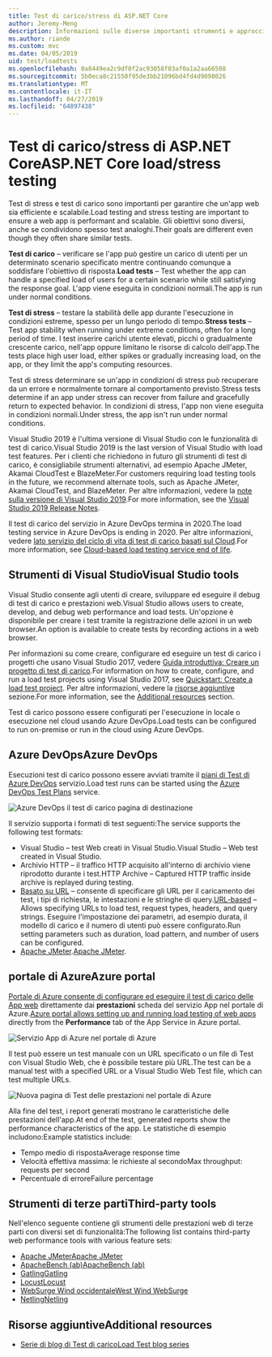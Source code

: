 ```yaml
---
title: Test di carico/stress di ASP.NET Core
author: Jeremy-Meng
description: Informazioni sulle diverse importanti strumenti e approcci per il test di carico e delle App ASP.NET Core di test di stress.
ms.author: riande
ms.custom: mvc
ms.date: 04/05/2019
uid: test/loadtests
ms.openlocfilehash: 0a8449ea2c9df0f2ac93058f03af0a1a2aa66508
ms.sourcegitcommit: 5b0eca8c21550f95de3bb21096bd4fd4d9098026
ms.translationtype: MT
ms.contentlocale: it-IT
ms.lasthandoff: 04/27/2019
ms.locfileid: "64897438"
---
```

# <a name="aspnet-core-loadstress-testing"></a><span data-ttu-id="b9a9b-103">Test di carico/stress di ASP.NET Core</span><span class="sxs-lookup"><span data-stu-id="b9a9b-103">ASP.NET Core load/stress testing</span></span>

<span data-ttu-id="b9a9b-104">Test di stress e test di carico sono importanti per garantire che un'app web sia efficiente e scalabile.</span><span class="sxs-lookup"><span data-stu-id="b9a9b-104">Load testing and stress testing are important to ensure a web app is performant and scalable.</span></span> <span data-ttu-id="b9a9b-105">Gli obiettivi sono diversi, anche se condividono spesso test analoghi.</span><span class="sxs-lookup"><span data-stu-id="b9a9b-105">Their goals are different even though they often share similar tests.</span></span>

<span data-ttu-id="b9a9b-106">**Test di carico** &ndash; verificare se l'app può gestire un carico di utenti per un determinato scenario specificato mentre continuando comunque a soddisfare l'obiettivo di risposta.</span><span class="sxs-lookup"><span data-stu-id="b9a9b-106">**Load tests** &ndash; Test whether the app can handle a specified load of users for a certain scenario while still satisfying the response goal.</span></span> <span data-ttu-id="b9a9b-107">L'app viene eseguita in condizioni normali.</span><span class="sxs-lookup"><span data-stu-id="b9a9b-107">The app is run under normal conditions.</span></span>

<span data-ttu-id="b9a9b-108">**Test di stress** &ndash; testare la stabilità delle app durante l'esecuzione in condizioni estreme, spesso per un lungo periodo di tempo.</span><span class="sxs-lookup"><span data-stu-id="b9a9b-108">**Stress tests** &ndash; Test app stability when running under extreme conditions, often for a long period of time.</span></span> <span data-ttu-id="b9a9b-109">I test inserire carichi utente elevati, picchi o gradualmente crescente carico, nell'app oppure limitano le risorse di calcolo dell'app.</span><span class="sxs-lookup"><span data-stu-id="b9a9b-109">The tests place high user load, either spikes or gradually increasing load, on the app, or they limit the app's computing resources.</span></span>

<span data-ttu-id="b9a9b-110">Test di stress determinare se un'app in condizioni di stress può recuperare da un errore e normalmente tornare al comportamento previsto.</span><span class="sxs-lookup"><span data-stu-id="b9a9b-110">Stress tests determine if an app under stress can recover from failure and gracefully return to expected behavior.</span></span> <span data-ttu-id="b9a9b-111">In condizioni di stress, l'app non viene eseguita in condizioni normali.</span><span class="sxs-lookup"><span data-stu-id="b9a9b-111">Under stress, the app isn't run under normal conditions.</span></span>

<span data-ttu-id="b9a9b-112">Visual Studio 2019 è l'ultima versione di Visual Studio con le funzionalità di test di carico.</span><span class="sxs-lookup"><span data-stu-id="b9a9b-112">Visual Studio 2019 is the last version of Visual Studio with load test features.</span></span> <span data-ttu-id="b9a9b-113">Per i clienti che richiedono in futuro gli strumenti di test di carico, è consigliabile strumenti alternativi, ad esempio Apache JMeter, Akamai CloudTest e BlazeMeter.</span><span class="sxs-lookup"><span data-stu-id="b9a9b-113">For customers requiring load testing tools in the future, we recommend alternate tools, such as Apache JMeter, Akamai CloudTest, and BlazeMeter.</span></span> <span data-ttu-id="b9a9b-114">Per altre informazioni, vedere la [note sulla versione di Visual Studio 2019](/visualstudio/releases/2019/release-notes#test-tools).</span><span class="sxs-lookup"><span data-stu-id="b9a9b-114">For more information, see the [Visual Studio 2019 Release Notes](/visualstudio/releases/2019/release-notes#test-tools).</span></span>

<span data-ttu-id="b9a9b-115">Il test di carico del servizio in Azure DevOps termina in 2020.</span><span class="sxs-lookup"><span data-stu-id="b9a9b-115">The load testing service in Azure DevOps is ending in 2020.</span></span> <span data-ttu-id="b9a9b-116">Per altre informazioni, vedere [lato servizio del ciclo di vita di test di carico basati sul Cloud](https://devblogs.microsoft.com/devops/cloud-based-load-testing-service-eol/).</span><span class="sxs-lookup"><span data-stu-id="b9a9b-116">For more information, see [Cloud-based load testing service end of life](https://devblogs.microsoft.com/devops/cloud-based-load-testing-service-eol/).</span></span>

## <a name="visual-studio-tools"></a><span data-ttu-id="b9a9b-117">Strumenti di Visual Studio</span><span class="sxs-lookup"><span data-stu-id="b9a9b-117">Visual Studio tools</span></span>

<span data-ttu-id="b9a9b-118">Visual Studio consente agli utenti di creare, sviluppare ed eseguire il debug di test di carico e prestazioni web.</span><span class="sxs-lookup"><span data-stu-id="b9a9b-118">Visual Studio allows users to create, develop, and debug web performance and load tests.</span></span> <span data-ttu-id="b9a9b-119">Un'opzione è disponibile per creare i test tramite la registrazione delle azioni in un web browser.</span><span class="sxs-lookup"><span data-stu-id="b9a9b-119">An option is available to create tests by recording actions in a web browser.</span></span>

<span data-ttu-id="b9a9b-120">Per informazioni su come creare, configurare ed eseguire un test di carico i progetti che usano Visual Studio 2017, vedere [Guida introduttiva: Creare un progetto di test di carico](/visualstudio/test/quickstart-create-a-load-test-project?view=vs-2017).</span><span class="sxs-lookup"><span data-stu-id="b9a9b-120">For information on how to create, configure, and run a load test projects using Visual Studio 2017, see [Quickstart: Create a load test project](/visualstudio/test/quickstart-create-a-load-test-project?view=vs-2017).</span></span> <span data-ttu-id="b9a9b-121">Per altre informazioni, vedere la [risorse aggiuntive](#additional-resources) sezione.</span><span class="sxs-lookup"><span data-stu-id="b9a9b-121">For more information, see the [Additional resources](#additional-resources) section.</span></span>

<span data-ttu-id="b9a9b-122">Test di carico possono essere configurati per l'esecuzione in locale o esecuzione nel cloud usando Azure DevOps.</span><span class="sxs-lookup"><span data-stu-id="b9a9b-122">Load tests can be configured to run on-premise or run in the cloud using Azure DevOps.</span></span>

## <a name="azure-devops"></a><span data-ttu-id="b9a9b-123">Azure DevOps</span><span class="sxs-lookup"><span data-stu-id="b9a9b-123">Azure DevOps</span></span>

<span data-ttu-id="b9a9b-124">Esecuzioni test di carico possono essere avviati tramite il [piani di Test di Azure DevOps](/azure/devops/test/load-test/index?view=vsts) servizio.</span><span class="sxs-lookup"><span data-stu-id="b9a9b-124">Load test runs can be started using the [Azure DevOps Test Plans](/azure/devops/test/load-test/index?view=vsts) service.</span></span>

![Azure DevOps il test di carico pagina di destinazione](./load-tests/_static/azure-devops-load-test.png)

<span data-ttu-id="b9a9b-126">Il servizio supporta i formati di test seguenti:</span><span class="sxs-lookup"><span data-stu-id="b9a9b-126">The service supports the following test formats:</span></span>

* <span data-ttu-id="b9a9b-127">Visual Studio &ndash; test Web creati in Visual Studio.</span><span class="sxs-lookup"><span data-stu-id="b9a9b-127">Visual Studio &ndash; Web test created in Visual Studio.</span></span>
* <span data-ttu-id="b9a9b-128">Archivio HTTP &ndash; il traffico HTTP acquisito all'interno di archivio viene riprodotto durante i test.</span><span class="sxs-lookup"><span data-stu-id="b9a9b-128">HTTP Archive &ndash; Captured HTTP traffic inside archive is replayed during testing.</span></span>
* <span data-ttu-id="b9a9b-129">[Basato su URL](/azure/devops/test/load-test/get-started-simple-cloud-load-test?view=vsts) &ndash; consente di specificare gli URL per il caricamento dei test, i tipi di richiesta, le intestazioni e le stringhe di query.</span><span class="sxs-lookup"><span data-stu-id="b9a9b-129">[URL-based](/azure/devops/test/load-test/get-started-simple-cloud-load-test?view=vsts) &ndash; Allows specifying URLs to load test, request types, headers, and query strings.</span></span> <span data-ttu-id="b9a9b-130">Eseguire l'impostazione dei parametri, ad esempio durata, il modello di carico e il numero di utenti può essere configurato.</span><span class="sxs-lookup"><span data-stu-id="b9a9b-130">Run setting parameters such as duration, load pattern, and number of users can be configured.</span></span>
* <span data-ttu-id="b9a9b-131">[Apache JMeter](https://jmeter.apache.org/).</span><span class="sxs-lookup"><span data-stu-id="b9a9b-131">[Apache JMeter](https://jmeter.apache.org/).</span></span>

## <a name="azure-portal"></a><span data-ttu-id="b9a9b-132">portale di Azure</span><span class="sxs-lookup"><span data-stu-id="b9a9b-132">Azure portal</span></span>

<span data-ttu-id="b9a9b-133">[Portale di Azure consente di configurare ed eseguire il test di carico delle App web](/azure/devops/test/load-test/app-service-web-app-performance-test?view=vsts) direttamente dai **prestazioni** scheda del servizio App nel portale di Azure.</span><span class="sxs-lookup"><span data-stu-id="b9a9b-133">[Azure portal allows setting up and running load testing of web apps](/azure/devops/test/load-test/app-service-web-app-performance-test?view=vsts) directly from the **Performance** tab of the App Service in Azure portal.</span></span>

![Servizio App di Azure nel portale di Azure](./load-tests/_static/azure-appservice-perf-test.png)

<span data-ttu-id="b9a9b-135">Il test può essere un test manuale con un URL specificato o un file di Test con Visual Studio Web, che è possibile testare più URL.</span><span class="sxs-lookup"><span data-stu-id="b9a9b-135">The test can be a manual test with a specified URL or a Visual Studio Web Test file, which can test multiple URLs.</span></span>

![Nuova pagina di Test delle prestazioni nel portale di Azure](./load-tests/_static/azure-appservice-perf-test-config.png)

<span data-ttu-id="b9a9b-137">Alla fine del test, i report generati mostrano le caratteristiche delle prestazioni dell'app.</span><span class="sxs-lookup"><span data-stu-id="b9a9b-137">At end of the test, generated reports show the performance characteristics of the app.</span></span> <span data-ttu-id="b9a9b-138">Le statistiche di esempio includono:</span><span class="sxs-lookup"><span data-stu-id="b9a9b-138">Example statistics include:</span></span>

* <span data-ttu-id="b9a9b-139">Tempo medio di risposta</span><span class="sxs-lookup"><span data-stu-id="b9a9b-139">Average response time</span></span>
* <span data-ttu-id="b9a9b-140">Velocità effettiva massima: le richieste al secondo</span><span class="sxs-lookup"><span data-stu-id="b9a9b-140">Max throughput: requests per second</span></span>
* <span data-ttu-id="b9a9b-141">Percentuale di errore</span><span class="sxs-lookup"><span data-stu-id="b9a9b-141">Failure percentage</span></span>

## <a name="third-party-tools"></a><span data-ttu-id="b9a9b-142">Strumenti di terze parti</span><span class="sxs-lookup"><span data-stu-id="b9a9b-142">Third-party tools</span></span>

<span data-ttu-id="b9a9b-143">Nell'elenco seguente contiene gli strumenti delle prestazioni web di terze parti con diversi set di funzionalità:</span><span class="sxs-lookup"><span data-stu-id="b9a9b-143">The following list contains third-party web performance tools with various feature sets:</span></span>

* [<span data-ttu-id="b9a9b-144">Apache JMeter</span><span class="sxs-lookup"><span data-stu-id="b9a9b-144">Apache JMeter</span></span>](https://jmeter.apache.org/)
* [<span data-ttu-id="b9a9b-145">ApacheBench (ab)</span><span class="sxs-lookup"><span data-stu-id="b9a9b-145">ApacheBench (ab)</span></span>](https://httpd.apache.org/docs/2.4/programs/ab.html)
* [<span data-ttu-id="b9a9b-146">Gatling</span><span class="sxs-lookup"><span data-stu-id="b9a9b-146">Gatling</span></span>](https://gatling.io/)
* [<span data-ttu-id="b9a9b-147">Locust</span><span class="sxs-lookup"><span data-stu-id="b9a9b-147">Locust</span></span>](https://locust.io/)
* [<span data-ttu-id="b9a9b-148">WebSurge Wind occidentale</span><span class="sxs-lookup"><span data-stu-id="b9a9b-148">West Wind WebSurge</span></span>](http://websurge.west-wind.com/)
* [<span data-ttu-id="b9a9b-149">Netling</span><span class="sxs-lookup"><span data-stu-id="b9a9b-149">Netling</span></span>](https://github.com/hallatore/Netling)

## <a name="additional-resources"></a><span data-ttu-id="b9a9b-150">Risorse aggiuntive</span><span class="sxs-lookup"><span data-stu-id="b9a9b-150">Additional resources</span></span>

* [<span data-ttu-id="b9a9b-151">Serie di blog di Test di carico</span><span class="sxs-lookup"><span data-stu-id="b9a9b-151">Load Test blog series</span></span>](https://blogs.msdn.microsoft.com/charles_sterling/2015/06/01/load-test-series-part-i-creating-web-performance-tests-for-a-load-test/)
